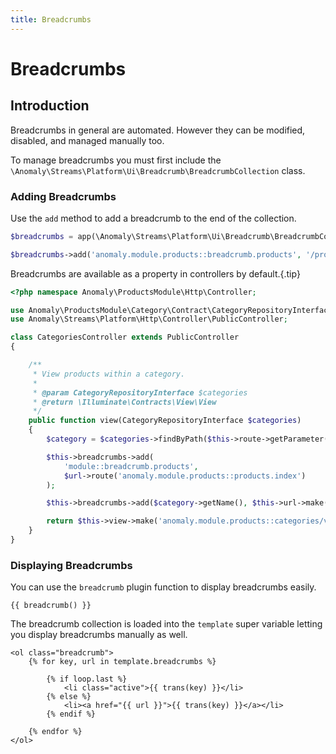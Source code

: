 ```yaml
---
title: Breadcrumbs
---
```


# Breadcrumbs

<div class="documentation__toc"></div>

## Introduction

Breadcrumbs in general are automated. However they can be modified, disabled, and managed manually too.

To manage breadcrumbs you must first include the `\Anomaly\Streams\Platform\Ui\Breadcrumb\BreadcrumbCollection` class.

### Adding Breadcrumbs

Use the `add` method to add a breadcrumb to the end of the collection.

```php
$breadcrumbs = app(\Anomaly\Streams\Platform\Ui\Breadcrumb\BreadcrumbCollection::class);

$breadcrumbs->add('anomaly.module.products::breadcrumb.products', '/products');
```

Breadcrumbs are available as a property in controllers by default.{.tip}

```php
<?php namespace Anomaly\ProductsModule\Http\Controller;

use Anomaly\ProductsModule\Category\Contract\CategoryRepositoryInterface;
use Anomaly\Streams\Platform\Http\Controller\PublicController;

class CategoriesController extends PublicController
{

    /**
     * View products within a category.
     *
     * @param CategoryRepositoryInterface $categories
     * @return \Illuminate\Contracts\View\View
     */
    public function view(CategoryRepositoryInterface $categories)
    {
        $category = $categories->findByPath($this->route->getParameter('path'));

        $this->breadcrumbs->add(
            'module::breadcrumb.products',
            $url->route('anomaly.module.products::products.index')
        );

        $this->breadcrumbs->add($category->getName(), $this->url->make('anomaly.module.products::category', $category));

        return $this->view->make('anomaly.module.products::categories/view');
    }
}
```

### Displaying Breadcrumbs

You can use the `breadcrumb` plugin function to display breadcrumbs easily.

```twig
{{ breadcrumb() }}
```

The breadcrumb collection is loaded into the `template` super variable letting you display breadcrumbs manually as well.

```twig
<ol class="breadcrumb">
    {% for key, url in template.breadcrumbs %}

        {% if loop.last %}
            <li class="active">{{ trans(key) }}</li>
        {% else %}
            <li><a href="{{ url }}">{{ trans(key) }}</a></li>
        {% endif %}

    {% endfor %}
</ol>
```
